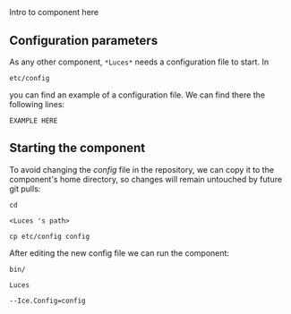 ```
```
#
``` Luces
```
Intro to component here


## Configuration parameters
As any other component,
``` *Luces* ```
needs a configuration file to start. In

    etc/config

you can find an example of a configuration file. We can find there the following lines:

    EXAMPLE HERE

    
## Starting the component
To avoid changing the *config* file in the repository, we can copy it to the component's home directory, so changes will remain untouched by future git pulls:

    cd

``` <Luces 's path> ```

    cp etc/config config
    
After editing the new config file we can run the component:

    bin/

```Luces ```

    --Ice.Config=config
